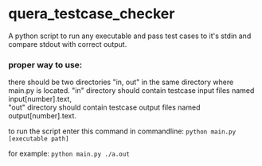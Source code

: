 # quera_testcase_checker
A python script to run any executable and pass test cases to it's stdin and compare stdout with correct output.

### proper way to use:
there should be two directories "in, out" in the same directory where main.py is located.
"in" directory should contain testcase input files named input[number].text, </br>
"out" directory should contain testcase output files named output[number].text.

to run the script enter this command in commandline:
`python main.py [executable path]`

for example:
`python main.py ./a.out`